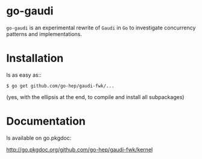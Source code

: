 go-gaudi
========

``go-gaudi`` is an experimental rewrite of ``Gaudi`` in ``Go`` to
investigate concurrency patterns and implementations.


# Installation

Is as easy as::

```
$ go get github.com/go-hep/gaudi-fwk/...
```

(yes, with the ellipsis at the end, to compile and install all subpackages)

# Documentation

Is available on go.pkgdoc:

   http://go.pkgdoc.org/github.com/go-hep/gaudi-fwk/kernel

